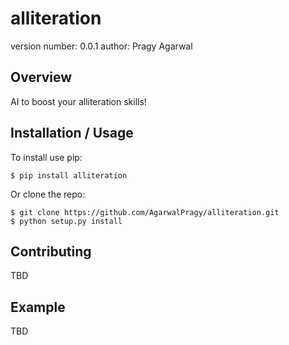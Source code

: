 alliteration
===============================

version number: 0.0.1
author: Pragy Agarwal

Overview
--------

AI to boost your alliteration skills!

Installation / Usage
--------------------

To install use pip:

    $ pip install alliteration


Or clone the repo:

    $ git clone https://github.com/AgarwalPragy/alliteration.git
    $ python setup.py install
    
Contributing
------------

TBD

Example
-------

TBD